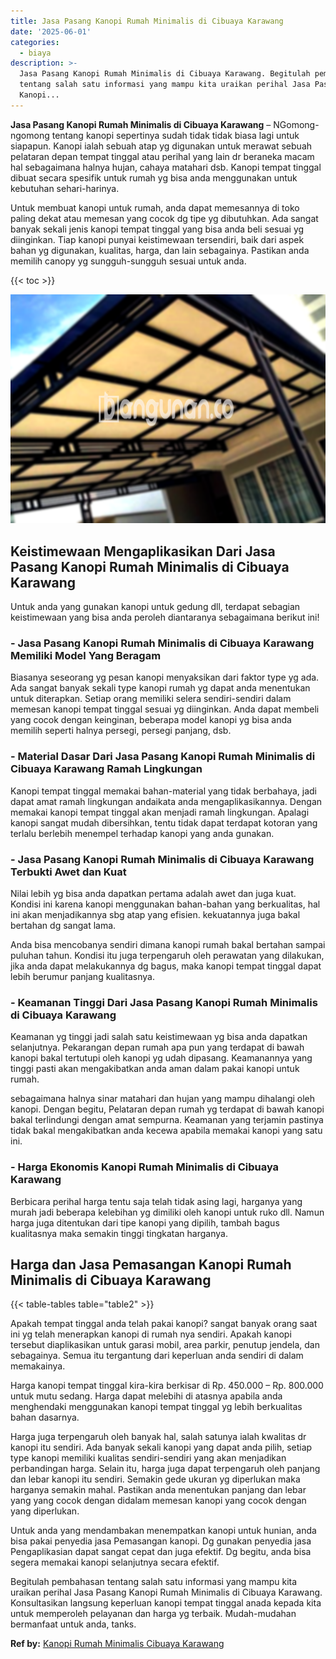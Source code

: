 ```yaml
---
title: Jasa Pasang Kanopi Rumah Minimalis di Cibuaya Karawang
date: '2025-06-01'
categories:
  - biaya
description: >-
  Jasa Pasang Kanopi Rumah Minimalis di Cibuaya Karawang. Begitulah pembahasan
  tentang salah satu informasi yang mampu kita uraikan perihal Jasa Pasang
  Kanopi...
---
```


**Jasa Pasang Kanopi Rumah Minimalis di Cibuaya Karawang** – NGomong-ngomong tentang kanopi sepertinya sudah tidak tidak biasa lagi untuk siapapun. Kanopi ialah sebuah atap yg digunakan untuk merawat sebuah pelataran depan tempat tinggal atau perihal yang lain dr beraneka macam hal sebagaimana halnya hujan, cahaya matahari dsb. Kanopi tempat tinggal dibuat secara spesifik untuk rumah yg bisa anda menggunakan untuk kebutuhan sehari-harinya.

Untuk membuat kanopi untuk rumah, anda dapat memesannya di toko paling dekat atau memesan yang cocok dg tipe yg dibutuhkan. Ada sangat banyak sekali jenis kanopi tempat tinggal yang bisa anda beli sesuai yg diinginkan. Tiap kanopi punyai keistimewaan tersendiri, baik dari aspek bahan yg digunakan, kualitas, harga, dan lain sebagainya. Pastikan anda memilih canopy yg sungguh-sungguh sesuai untuk anda.

{{< toc >}}

![Jasa Pasang Kanopi Rumah Minimalis di Cibuaya Karawang](/images/harga-kanopi-minimalis-30.png)

## Keistimewaan Mengaplikasikan Dari Jasa Pasang Kanopi Rumah Minimalis di Cibuaya Karawang

Untuk anda yang gunakan kanopi untuk gedung dll, terdapat sebagian keistimewaan yang bisa anda peroleh diantaranya sebagaimana berikut ini!

### \- Jasa Pasang Kanopi Rumah Minimalis di Cibuaya Karawang Memiliki Model Yang Beragam

Biasanya seseorang yg pesan kanopi menyaksikan dari faktor type yg ada. Ada sangat banyak sekali type kanopi rumah yg dapat anda menentukan untuk diterapkan. Setiap orang memiliki selera sendiri-sendiri dalam memesan kanopi tempat tinggal sesuai yg diinginkan. Anda dapat membeli yang cocok dengan keinginan, beberapa model kanopi yg bisa anda memilih seperti halnya persegi, persegi panjang, dsb.

### \- Material Dasar Dari Jasa Pasang Kanopi Rumah Minimalis di Cibuaya Karawang Ramah Lingkungan

Kanopi tempat tinggal memakai bahan-material yang tidak berbahaya, jadi dapat amat ramah lingkungan andaikata anda mengaplikasikannya. Dengan memakai kanopi tempat tinggal akan menjadi ramah lingkungan. Apalagi kanopi sangat mudah dibersihkan, tentu tidak dapat terdapat kotoran yang terlalu berlebih menempel terhadap kanopi yang anda gunakan.

### \- Jasa Pasang Kanopi Rumah Minimalis di Cibuaya Karawang Terbukti Awet dan Kuat

Nilai lebih yg bisa anda dapatkan pertama adalah awet dan juga kuat. Kondisi ini karena kanopi menggunakan bahan-bahan yang berkualitas, hal ini akan menjadikannya sbg atap yang efisien. kekuatannya juga bakal bertahan dg sangat lama.

Anda bisa mencobanya sendiri dimana kanopi rumah bakal bertahan sampai puluhan tahun. Kondisi itu juga terpengaruh oleh perawatan yang dilakukan, jika anda dapat melakukannya dg bagus, maka kanopi tempat tinggal dapat lebih berumur panjang kualitasnya.

### \- Keamanan Tinggi Dari Jasa Pasang Kanopi Rumah Minimalis di Cibuaya Karawang

Keamanan yg tinggi jadi salah satu keistimewaan yg bisa anda dapatkan selanjutnya. Pekarangan depan rumah apa pun yang terdapat di bawah kanopi bakal tertutupi oleh kanopi yg udah dipasang. Keamanannya yang tinggi pasti akan mengakibatkan anda aman dalam pakai kanopi untuk rumah.

sebagaimana halnya sinar matahari dan hujan yang mampu dihalangi oleh kanopi. Dengan begitu, Pelataran depan rumah yg terdapat di bawah kanopi bakal terlindungi dengan amat sempurna. Keamanan yang terjamin pastinya tidak bakal mengakibatkan anda kecewa apabila memakai kanopi yang satu ini.

### \- Harga Ekonomis Kanopi Rumah Minimalis di Cibuaya Karawang

Berbicara perihal harga tentu saja telah tidak asing lagi, harganya yang murah jadi beberapa kelebihan yg dimiliki oleh kanopi untuk ruko dll. Namun harga juga ditentukan dari tipe kanopi yang dipilih, tambah bagus kualitasnya maka semakin tinggi tingkatan harganya.

## Harga dan Jasa Pemasangan Kanopi Rumah Minimalis di Cibuaya Karawang

{{< table-tables table="table2" >}}

Apakah tempat tinggal anda telah pakai kanopi? sangat banyak orang saat ini yg telah menerapkan kanopi di rumah nya sendiri. Apakah kanopi tersebut diaplikasikan untuk garasi mobil, area parkir, penutup jendela, dan sebagainya. Semua itu tergantung dari keperluan anda sendiri di dalam memakainya.

Harga kanopi tempat tinggal kira-kira berkisar di Rp. 450.000 – Rp. 800.000 untuk mutu sedang. Harga dapat melebihi di atasnya apabila anda menghendaki menggunakan kanopi tempat tinggal yg lebih berkualitas bahan dasarnya.

Harga juga terpengaruh oleh banyak hal, salah satunya ialah kwalitas dr kanopi itu sendiri. Ada banyak sekali kanopi yang dapat anda pilih, setiap type kanopi memiliki kualitas sendiri-sendiri yang akan menjadikan perbandingan harga. Selain itu, harga juga dapat terpengaruh oleh panjang dan lebar kanopi itu sendiri. Semakin gede ukuran yg diperlukan maka harganya semakin mahal. Pastikan anda menentukan panjang dan lebar yang yang cocok dengan didalam memesan kanopi yang cocok dengan yang diperlukan.

Untuk anda yang mendambakan menempatkan kanopi untuk hunian, anda bisa pakai penyedia jasa Pemasangan kanopi. Dg gunakan penyedia jasa Pengaplikasian dapat sangat cepat dan juga efektif. Dg begitu, anda bisa segera memakai kanopi selanjutnya secara efektif.

Begitulah pembahasan tentang salah satu informasi yang mampu kita uraikan perihal Jasa Pasang Kanopi Rumah Minimalis di Cibuaya Karawang. Konsultasikan langsung keperluan kanopi tempat tinggal anada kepada kita untuk memperoleh pelayanan dan harga yg terbaik. Mudah-mudahan bermanfaat untuk anda, tanks.

**Ref by:**  [Kanopi Rumah Minimalis Cibuaya Karawang](https://id.wikipedia.org/wiki/Kanopi)
